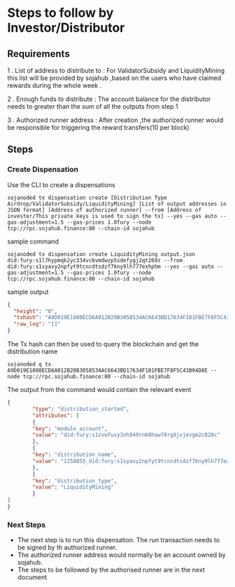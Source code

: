 # Steps to follow by Investor/Distributor 

## Requirements
1 . List of address to distribute to :  For ValidatorSubsidy and LiquidityMining this list will be provided by sojahub ,based on the users who have claimed rewards during the whole week .

2 . Enough funds to distribute : The account balance for the distributor needs to greater than the sum of all the outputs from step 1

3 . Authorized runner address : After creation ,the authorized runner would be responsible for triggering the reward transfers(10 per block)

## Steps
### Create Dispensation
Use the CLI to create a dispensations
```shell
sojanoded tx dispensation create [Distribution Type Airdrop/ValidatorSubsidy/LiquidityMining] [List of output addresses in JSON format] [Address of authorized runner] --from [Address of invester/This private keys is used to sign the tx] --yes --gas auto --gas-adjustment=1.5 --gas-prices 1.0fury --node tcp://rpc.sojahub.finance:80 --chain-id sojahub
```
sample command
```shell
sojanoded tx dispensation create LiquidityMining output.json did:fury:s1l7hypmqk2yc334vc6vmdwzp5sdefygj2qt269z --from did:fury:s1syavy2npfyt9tcncdtsdzf7kny9lh777exhphm --yes --gas auto --gas-adjustment=1.5 --gas-prices 1.0fury --node tcp://rpc.sojahub.finance:80 --chain-id sojahub
```
sample output
```json
{
  "height": "0",
  "txhash": "A9D019E1080ECD6A012B20B3058534AC6643BD17634F181FBE7F8F5C43B94D8E",
  "raw_log": "[]"
}
```
The Tx hash can then be used to query the blockchain and get the distribution name
```shell
sojanoded q tx A9D019E1080ECD6A012B20B3058534AC6643BD17634F181FBE7F8F5C43B94D8E --node tcp://rpc.sojahub.finance:80 --chain-id sojahub
```
The output from the command would contain the relevant event 
```json
{
        "type": "distribution_started",
        "attributes": [
        {
        "key": "module_account",
        "value": "did:fury:s1zvwfuvy3nh949rn68haw78rg8jxjevgm2c820c"
        },
        {
        "key": "distribution_name",
        "value": "1158855_did:fury:s1syavy2npfyt9tcncdtsdzf7kny9lh777exhphm"
        },
        {
        "key": "distribution_type",
        "value": "LiquidityMining"
        }
]
}
```

### Next Steps 
- The next step is to run this dispensation. The run transaction needs to be signed by th authorized runner.
- The authorized runner address would normally be an account owned by sojahub.
- The steps to be followed by the authorised runner are in the next document